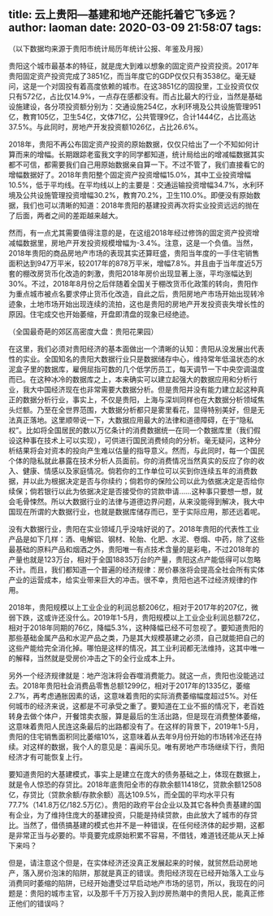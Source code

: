 title: 云上贵阳—基建和地产还能托着它飞多远？
author: laoman
date: 2020-03-09 21:58:07
tags:
---
（以下数据均来源于贵阳市统计局历年统计公报、年鉴及月报）

<!-- more-->

贵阳这个城市最基本的特征，就是庞大到难以想象的固定资产投资投资。2017年贵阳固定资产投资完成了3851亿，而当年度它的GDP仅仅只有3538亿。毫无疑问，这是一个对固投有着高度依赖的城市。在这3851亿的固投里，工业投资仅仅只有572亿，占比仅14.9%，一点存在感都没有。而占比最大的行业，当然是基础设施建设，各分项投资额分别为：交通设施254亿，水利环境及公共设施管理951亿，教育105亿，卫生54亿，文体71亿，公共管理9亿，合计1444亿，占比高达37.5%。与此同时，房地产开发投资额1026亿，占比26.6%。



2018年，贵阳不再公布固定资产投资的原始数据，仅仅只给出了一个不知如何计算而来的增幅。长期跟踪老蛮我文字的同学都知道，统计局给出的增减幅数据其实都不可信，都需要我们自己用原始数据亲自算一下。不过不管了，我们直接看它的增幅数据好了。2018年贵阳整个固定资产投资增幅15.0%，其中工业投资增幅10.5%，低于平均线。在平均线以上的主要是：交通运输投资增幅34.7%，水利环境及公共设施管理投资增幅30.2%，教育70.2%，卫生110.0%。即便没有原始数据，我们也可以清晰的知道：2018年贵阳的基建投资再次将实业投资远远的抛在了后面，两者之间的差距越来越大。



然而，有一点尤其需要值得注意的是，在这组2018年经过修饰的固定资产投资增减幅数据里，房地产开发投资规模增幅为-3.4%。注意，这是一个负值。当然，2018年贵阳的商品房地产市场的表现其实还算旺盛，贵阳当年度的一手住宅销售面积达到947万平米，较2017年的878万平米，增幅7.8%。并且由于当年度近5万套的棚改房货币化改造的刺激，贵阳2018年房价出现显著上涨，平均涨幅达到30%。不过，2018年8月份之后伴随着全国关于棚改货币化政策的转向，贵阳作为重点城市被点名要求停止货币化改造，自此之后，贵阳房地产市场开始出现转冷迹象，土地市场开始出现连续的流拍，这也是贵阳的房地产开发投资丧失增长性的原因。住宅成交也开始萎缩，开盘即清盘的现象已经绝迹。





（全国最奇葩的郊区高密度大盘：贵阳花果园）



在这里，我们必须对贵阳经济的基本面做出一个清晰的认知：贵阳从没发展出代表性的实业。全国知名的贵阳大数据行业只是数据储存中心，维持常年低温状态的水泥盒子里的数据库，雇佣屈指可数的几个低学历员工，每天调节一下中央空调温度而已。在这种冰冷的数据库之上，本来确实可以建立起强大的数据应用和分析行业，我大中国经济现在也非常需要大数据分析。但是贵阳并没有能力建立起这种真正的数据分析行业，事实上，不仅是贵阳，上海与深圳同样也在大数据分析领域焦头烂额。乃至在全世界范围，大数据分析都只是雾里看花，显得特别美好，但是无法真正落地。这里顺带说一下，大数据应用最大的法律和道德障碍，在于“隐私权”。比如将全国居民的数以万亿条计的消费数据统一在同一个数据库里（我们假设这种事在技术上可以实现），可供进行国民消费倾向的分析。毫无疑问，这种分析结果将会对资本的投向产生难以估量的指导意义。然而，与此同时，每一个国民个体的隐私就此暴露在技术分析人员面前。你的消费情况当然真实的反应了你的收入、健康、情感以及家庭情况。倘若你的工作单位可以买到你连续五年的消费数据，并以此为根据决定是否与你续约；倘若你的保险公司以此为依据决定是否给你续保；倘若银行以此为依据决定是否接受你的贷款申请……这种事只要想一想，就会毛骨悚然。所以大数据行业的法律与道德边界问题，从来没能得到解决，我大中国现在所谓的大数据行业，也就是数据库储存而已，至于实际应用，那还远着呢。



没有大数据行业，贵阳在实业领域几乎没啥好说的了。2018年贵阳的代表性工业产品是如下几样：酒、电解铝、钢材、轮胎、化肥、水泥、卷烟、中药，除了这些最基础的原料产品和烟酒之外，贵阳唯一有点技术含量的是彩电，不过2018年的产量也就是123万台，相对于全国18835万台的产量，贵阳这点产能低得可以忽略不计。而且，我们都知道一个普遍的经济规律：房价暴涨将会提高全社会所有实体产业的运营成本，给实业带来巨大的冲击。很不幸，贵阳也逃不过经济规律的作用。



2018年，贵阳规模以上工业企业的利润总额206亿，相对于2017年的207亿，微弱下跌，这或许还没什么。2019年1-5月，贵阳规模以上工业企业利润总额72亿，相对于2018年同期的76亿，降幅5.3%，这种降幅已经不可忽视了。要知道贵阳的那些基础金属产品和水泥产品之类，乃是其大规模基建之必须，自己就能把自己的这些产能给完全消化掉。哪怕是这样的情况，其工业利润都无法维持，这其中唯一的解释，当然就是受房价冲击之下的全行业成本上升。



另外一个经济规律就是：地产泡沫将会吞噬消费能力。就这一点，贵阳也没能逃过去。2018年贵阳社会消费品零售总额1299亿，相对于2017年的1335亿，萎缩2.7%，再考虑通胀因素的话，这意味着贵阳的实际消费萎缩幅度超过5%。对任何城市的经济来说，这都是不可承受之重了。要知道在工业不振的情况下，老百姓转身去做个体户，开餐馆卖衣服，算是最后的生活出路，但是现在消费整体萎缩，这意味着贵阳人民连这条最后的出路都没有了。在这样的背景下，2019年1-5月，贵阳的住宅销售面积同比萎缩10%，这意味着从去年9月份开始的市场转冷还在持续。对这样的数据，我个人的意见是：喜闻乐见。唯有房地产市场继续下行，贵阳经济才有可能恢复上行。



要知道贵阳的大基建模式，事实上是建立在庞大的债务基础之上，体现在数据上，就是令人惊恐的存贷比。2018年底贵阳全市的存款余额11418亿，贷款余额12508亿，存贷比（贷款余额/存款余额）高达109.5%，而全国的平均水平只有77.7%（141.8万亿/182.5万亿）。贵阳的政府平台企业以及其它各种负责基建的国有企业，为了维持住庞大的基建投资，只能是持续贷款，由此放大了城市的存贷比。当然了，借债搞基建的模式也并不是一种错误，在任何经济体的起步期，这都是非常正当与必要的。毕竟要完成原始积累不容易，不借钱，难道钱还能从天上掉下来吗？



但是，请注意这个但是，在实体经济还没真正发展起来的时候，就贸然启动房地产，落入房价泡沫的陷阱，那就是真正的错误。贵阳经济现在已经开始落入工业与消费同时萎缩的陷阱，已经开始遭受过早启动地产市场的惩罚，所以，我现在的问题是：贵阳的城市主官，以及那千千万万投入到炒房热潮中的贵阳人民，能真正修正他们的错误吗？
